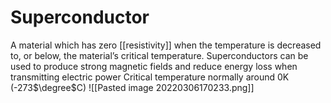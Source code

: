 # Superconductor
A material which has zero [[resistivity]] when the temperature is decreased to, or below, the material’s critical temperature. Superconductors can be used to produce strong magnetic fields and reduce energy loss when transmitting electric power
Critical temperature normally around 0K (-273$\degree$C)
![[Pasted image 20220306170233.png]]
